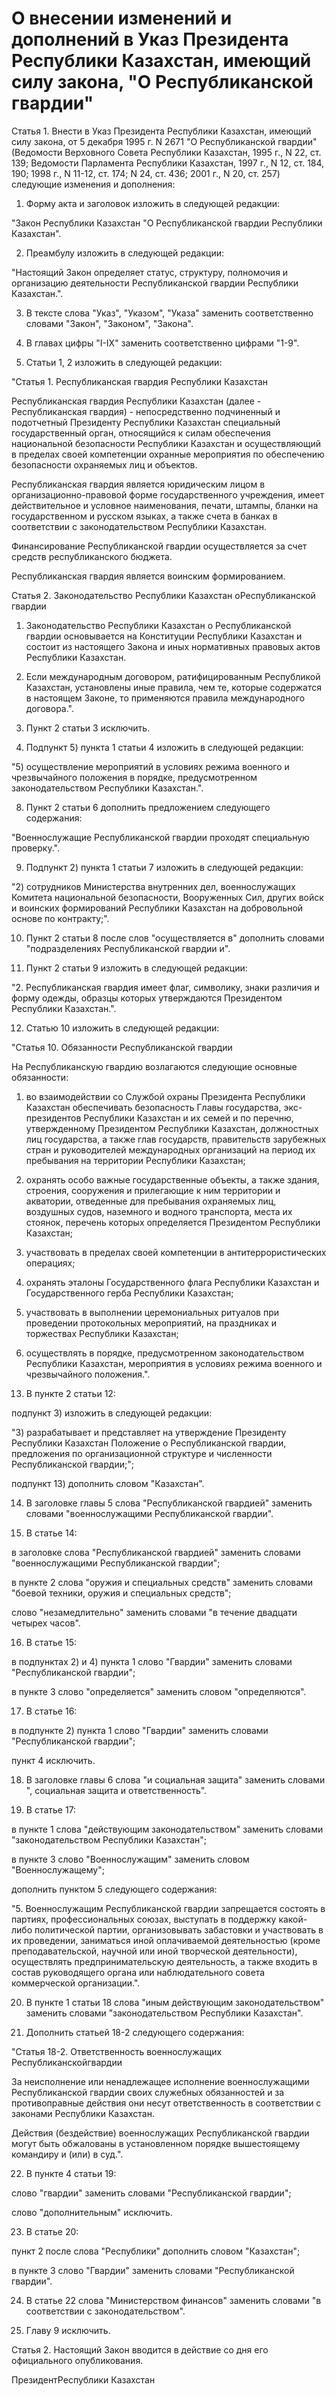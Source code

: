 # О внесении изменений и дополнений в Указ Президента Республики Казахстан, имеющий силу закона, "О Республиканской гвардии"

Статья 1. Внести в Указ Президента Республики Казахстан, имеющий силу закона, от 5 декабря 1995 г. N 2671 "О Республиканской гвардии" (Ведомости Верховного Совета Республики Казахстан, 1995 г., N 22, ст. 139; Ведомости Парламента Республики Казахстан, 1997 г., N 12, ст. 184, 190; 1998 г., N 11-12, ст. 174; N 24, ст. 436; 2001 г., N 20, ст. 257) следующие изменения и дополнения:

1. Форму акта и заголовок изложить в следующей редакции:

"Закон Республики Казахстан "О Республиканской гвардии Республики Казахстан".

2. Преамбулу изложить в следующей редакции:

"Настоящий Закон определяет статус, структуру, полномочия и организацию деятельности Республиканской гвардии Республики Казахстан.".

3. В тексте слова "Указ", "Указом", "Указа" заменить соответственно словами "Закон", "Законом", "Закона".

4. В главах цифры "I-IX" заменить соответственно цифрами "1-9".

5. Статьи 1, 2 изложить в следующей редакции:

"Статья 1. Республиканская гвардия Республики Казахстан

Республиканская гвардия Республики Казахстан (далее - Республиканская гвардия) - непосредственно подчиненный и подотчетный Президенту Республики Казахстан специальный государственный орган, относящийся к силам обеспечения национальной безопасности Республики Казахстан и осуществляющий в пределах своей компетенции охранные мероприятия по обеспечению безопасности охраняемых лиц и объектов.

Республиканская гвардия является юридическим лицом в организационно-правовой форме государственного учреждения, имеет действительное и условное наименования, печати, штампы, бланки на государственном и русском языках, а также счета в банках в соответствии с законодательством Республики Казахстан.

Финансирование Республиканской гвардии осуществляется за счет средств республиканского бюджета.

Республиканская гвардия является воинским формированием.

Статья 2. Законодательство Республики Казахстан оРеспубликанской гвардии

1. Законодательство Республики Казахстан о Республиканской гвардии основывается на Конституции Республики Казахстан и состоит из настоящего Закона и иных нормативных правовых актов Республики Казахстан.

2. Если международным договором, ратифицированным Республикой Казахстан, установлены иные правила, чем те, которые содержатся в настоящем Законе, то применяются правила международного договора.".

6. Пункт 2 статьи 3 исключить.

7. Подпункт 5) пункта 1 статьи 4 изложить в следующей редакции:

"5) осуществление мероприятий в условиях режима военного и чрезвычайного положения в порядке, предусмотренном законодательством Республики Казахстан.".

8. Пункт 2 статьи 6 дополнить предложением следующего содержания:

"Военнослужащие Республиканской гвардии проходят специальную проверку.".

9. Подпункт 2) пункта 1 статьи 7 изложить в следующей редакции:

"2) сотрудников Министерства внутренних дел, военнослужащих Комитета национальной безопасности, Вооруженных Сил, других войск и воинских формирований Республики Казахстан на добровольной основе по контракту;".

10. Пункт 2 статьи 8 после слов "осуществляется в" дополнить словами "подразделениях Республиканской гвардии и".

11. Пункт 2 статьи 9 изложить в следующей редакции:

"2. Республиканская гвардия имеет флаг, символику, знаки различия и форму одежды, образцы которых утверждаются Президентом Республики Казахстан.".

12. Статью 10 изложить в следующей редакции:

"Статья 10. Обязанности Республиканской гвардии

На Республиканскую гвардию возлагаются следующие основные обязанности:

1) во взаимодействии со Службой охраны Президента Республики Казахстан обеспечивать безопасность Главы государства, экс-президентов Республики Казахстан и их семей и по перечню, утвержденному Президентом Республики Казахстан, должностных лиц государства, а также глав государств, правительств зарубежных стран и руководителей международных организаций на период их пребывания на территории Республики Казахстан;

2) охранять особо важные государственные объекты, а также здания, строения, сооружения и прилегающие к ним территории и акватории, отведенные для пребывания охраняемых лиц, воздушных судов, наземного и водного транспорта, места их стоянок, перечень которых определяется Президентом Республики Казахстан;

3) участвовать в пределах своей компетенции в антитеррористических операциях;

4) охранять эталоны Государственного флага Республики Казахстан и Государственного герба Республики Казахстан;

5) участвовать в выполнении церемониальных ритуалов при проведении протокольных мероприятий, на праздниках и торжествах Республики Казахстан;

6) осуществлять в порядке, предусмотренном законодательством Республики Казахстан, мероприятия в условиях режима военного и чрезвычайного положения.".

13. В пункте 2 статьи 12:

подпункт 3) изложить в следующей редакции:

"3) разрабатывает и представляет на утверждение Президенту Республики Казахстан Положение о Республиканской гвардии, предложения по организационной структуре и численности Республиканской гвардии;";

подпункт 13) дополнить словом "Казахстан".

14. В заголовке главы 5 слова "Республиканской гвардией" заменить словами "военнослужащими Республиканской гвардии".

15. В статье 14:

в заголовке слова "Республиканской гвардией" заменить словами "военнослужащими Республиканской гвардии";

в пункте 2 слова "оружия и специальных средств" заменить словами "боевой техники, оружия и специальных средств";

слово "незамедлительно" заменить словами "в течение двадцати четырех часов".

16. В статье 15:

в подпунктах 2) и 4) пункта 1 слово "Гвардии" заменить словами "Республиканской гвардии";

в пункте 3 слово "определяется" заменить словом "определяются".

17. В статье 16:

в подпункте 2) пункта 1 слово "Гвардии" заменить словами "Республиканской гвардии";

пункт 4 исключить.

18. В заголовке главы 6 слова "и социальная защита" заменить словами ", социальная защита и ответственность".

19. В статье 17:

в пункте 1 слова "действующим законодательством" заменить словами "законодательством Республики Казахстан";

в пункте 3 слово "Военнослужащим" заменить словом "Военнослужащему";

дополнить пунктом 5 следующего содержания:

"5. Военнослужащим Республиканской гвардии запрещается состоять в партиях, профессиональных союзах, выступать в поддержку какой-либо политической партии, организовывать забастовки и участвовать в их проведении, заниматься иной оплачиваемой деятельностью (кроме преподавательской, научной или иной творческой деятельности), осуществлять предпринимательскую деятельность, а также входить в состав руководящего органа или наблюдательного совета коммерческой организации.".

20. В пункте 1 статьи 18 слова "иным действующим законодательством" заменить словами "законодательством Республики Казахстан".

21. Дополнить статьей 18-2 следующего содержания:

"Статья 18-2. Ответственность военнослужащих Республиканскойгвардии

За неисполнение или ненадлежащее исполнение военнослужащими Республиканской гвардии своих служебных обязанностей и за противоправные действия они несут ответственность в соответствии с законами Республики Казахстан.

Действия (бездействие) военнослужащих Республиканской гвардии могут быть обжалованы в установленном порядке вышестоящему командиру и (или) в суд.".

22. В пункте 4 статьи 19:

слово "гвардии" заменить словами "Республиканской гвардии";

слово "дополнительным" исключить.

23. В статье 20:

пункт 2 после слова "Республики" дополнить словом "Казахстан";

в пункте 3 слово "Гвардии" заменить словами "Республиканской гвардии".

24. В статье 22 слова "Министерством финансов" заменить словами "в соответствии с законодательством".

25. Главу 9 исключить.

Статья 2. Настоящий Закон вводится в действие со дня его официального опубликования.

ПрезидентРеспублики Казахстан

